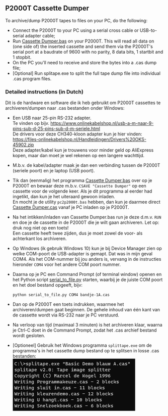 ## P2000T Cassette Dumper

To archive/dump P2000T tapes to files on your PC, do the following:
* Connect the P2000T to your PC using a serial cross cable or USB-to-serial adapter cable;
* Run [Cassette Dumper.bas](<Cassette Dumper.bas>) on your P2000T. This will read all data on (one side of) the inserted cassette and send them via the P2000T's serial port at a baudrate of 9600 with no parity, 8 data bits, 1 startbit and 1 stopbit. 
* On the PC you'll need to receive and store the bytes into a .cas dump file;
* [Optional] Run splitape.exe to split the full tape dump file into individual .cas program files.

### Detailed instructions (in Dutch)

Dit is de hardware en software die ik heb gebruikt om P2000T cassettes te archiveren/dumpen naar .cas bestanden onder Windows:

* Een USB naar 25-pin RS-232 adapter. \
Te vinden op bijv. https://www.onlinekabelshop.nl/usb-a-m-naar-9-pins-sub-d-25-pins-sub-d-m-seriele.html \
De drivers voor deze CH340-kloon adapter kun je hier vinden: https://files-onlinekabelshop.nl/Handleidingen/Drivers%20OKS-45902.zip \
Deze adapter/kabel kun je trouwens voor minder geld op AliExpress kopen, maar dan moet je wel rekenen op een langere wachttijd.
 
* M.b.v. de kabel/adapter maak je dan een verbinding tussen de P2000T (seriele poort) en je laptop (USB poort).
 
* Tik dan (eenmalig) het programma [Cassette Dumper.bas](<Cassette Dumper.bas>) over op je P2000T en bewaar deze m.b.v. `CSAVE "Cassette Dumper"` op een cassette voor de volgende keer. Als je dit programma al eerder had ingetikt, dan kun je het uiteraard gewoon inladen. \
En mocht je de utility `pc2p2000t.bas` hebben, dan kun je daarmee direct [Cassette Dumper.cas](<../../cassettes/utilities/Cassette Dumper.cas>) vanaf je PC inladen op je P2000T.
 
* Na het intikken/inladen van Cassette Dumper.bas run je deze d.m.v. `RUN` en doe je de cassette in de P2000T die je wilt gaan archiveren. Let op: druk nog niet op een toets! \
 Een cassette heeft twee zijden, dus je moet zowel de voor- als achterkant los archiveren.
 
* Op Windows (ik gebruik Windows 10) kun je bij Device Manager zien op welke COM-poort de USB-adapter is gemapt. Dat was in mijn geval COM4. Als het COM-nummer bij jou anders is, vervang in de instructies hieronder `COM4` voor het andere COM poort nummer.

* Daarna op je PC een Command Prompt (of terminal window) openen en het Python script [serial_to_file.py](serial_to_file.py) starten, waarbij je de juiste COM poort en het doel bestand opgeeft, bijv:
  ```
  python serial_to_file.py COM4 bandje-1A.cas
  ```

* Dan op de P2000T een toets indrukken, waarmee het archiveren/dumpen gaat beginnen. De gehele inhoud van één kant van de cassette wordt via RS-232 naar je PC verstuurd.
 
* Na verloop van tijd (maximaal 3 minuten) is het archiveren klaar, waarna je Ctrl-C doet in de Command Prompt, zodat het .cas archief bestand wordt gesloten.

* [Optioneel] Gebruik het Windows programma `splittape.exe` om de programma's in het cassette dump bestand op te splitsen in losse .cas bestanden: \
![Example usage of splitape.exe](splitape_example.png)
